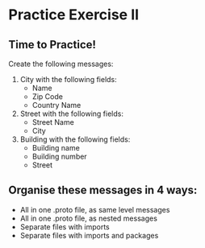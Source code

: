 # Practice Exercise II

## Time to Practice!

Create the following messages:

1. City with the following fields:
    * Name
    * Zip Code
    * Country Name
2. Street with the following fields:
    * Street Name
    * City
3. Building with the following fields:
    * Building name
    * Building number
    * Street

## Organise these messages in 4 ways:

* All in one .proto file, as same level messages
* All in one .proto file, as nested messages
* Separate files with imports
* Separate files with imports and packages